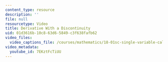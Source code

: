 ```yaml
---
content_type: resource
description: ''
file: null
resourcetype: Video
title: Derivative With a Discontinuity
uid: 01d3616b-10c8-63d6-5849-c3f638fafb62
video_files:
  video_captions_file: /courses/mathematics/18-01sc-single-variable-calculus-fall-2010/unit-2-applications-of-differentiation/part-c-mean-value-theorem-antiderivatives-and-differential-equations/session-35-using-the-mean-value-theorem/derivative-with-a-discontinuity/7EKztFcTiUU.vtt
video_metadata:
  youtube_id: 7EKztFcTiUU
---
```

